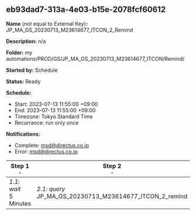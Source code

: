## eb93dad7-313a-4e03-b15e-2078fcf60612

**Name** (not equal to External Key)**:** JP_MA_GS_20230713_M23614677_ITCON_2_Remind

**Description:** n/a

**Folder:** my automations/PROD/GS/JP_MA_GS_20230713_M23614677_ITCON/Remind/

**Started by:** Schedule

**Status:** Ready

**Schedule:**

* Start: 2023-07-13 11:55:00 +09:00
* End: 2023-07-13 11:55:00 +09:00
* Timezone: Tokyo Standard Time
* Recurrance: run only once

**Notifications:**

* Complete: msd@directus.co.jp
* Error: msd@directus.co.jp

| Step 1<br>_<small>-</small>_ | Step 2<br>_<small>-</small>_ | Step 3<br>_<small>-</small>_ |
| --- | --- | --- |
| _1.1: wait_<br>5 Minutes | _2.1: query_<br>JP_MA_GS_20230713_M23614677_ITCON_2_remind | _3.1: emailSend_<br>JP_MA_GS_20230713_M23614677_ITCON_2_remind |
